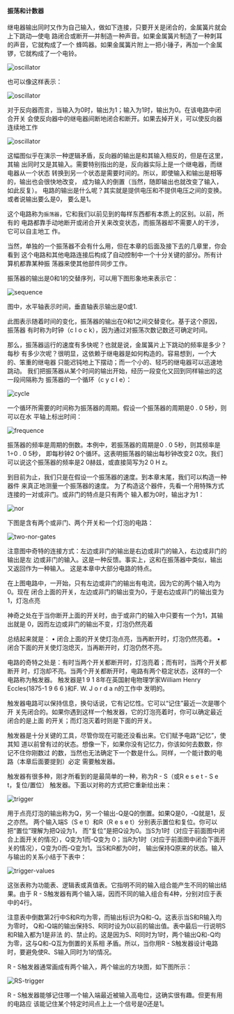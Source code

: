 #### 振荡和计数器

继电器输出同时又作为自己输入，做如下连接，只要开关是闭合的，金属簧片就会上下跳动—使电
路闭合或断开—并制造一种声音。如果金属簧片制造了一种刺耳的声音，它就构成了一个
蜂鸣器。如果金属簧片附上一把小锤子，再加一个金属锣，它就构成了一个电铃。

![oscillator](https://github.com/deanisty/Electron/blob/master/Trigger%20and%20Counter/relay.png)

也可以像这样表示：

![oscillator](https://github.com/deanisty/Electron/blob/master/Trigger%20and%20Counter/oscillator.jpg)

对于反向器而言，当输入为0时，输出为1；输入为1时，输出为0。在该电路中闭合开关
会使反向器中的继电器间断地闭合和断开。如果去掉开关，可以使反向器连续地工作

![oscillator](https://github.com/deanisty/Electron/blob/master/Trigger%20and%20Counter/oscillator-no-switch.jpg)

这幅图似乎在演示一种逻辑矛盾，反向器的输出是和其输入相反的，但是在这里，其输
出同时又是其输入。需要特别指出的是，反向器实际上是一个继电器，而继电器从一个状态
转换到另一个状态是需要时间的。所以，即使输入和输出是相等的，输出也会很快地改变，
成为输入的倒置（当然，随即输出也就改变了输入，如此反复）。
电路的输出是什么呢？其实就是提供电压和不提供电压之间的变换。或者说输出要么是0，
要么是1。

这个电路称为`振荡器`，它和我们以前见到的每样东西都有本质上的区别。以前，所有的
电路都靠手动地断开或闭合开关来改变状态，而振荡器却不需要人的干涉，它可以自主地工
作。

当然，单独的一个振荡器不会有什么用，但在本章的后面及接下去的几章里，你会看到
这个电路和其他电路连接后构成了自动控制中一个十分关键的部分。所有计算机都靠某种振
荡器来使其他部件同步工作。

振荡器的输出是0和1的交替序列，可以用下图形象地来表示它：

![sequence](https://github.com/deanisty/Electron/blob/master/Trigger%20and%20Counter/oscillator-sequence.jpg)

图中，水平轴表示时间，垂直轴表示输出是0或1.

此图表示随着时间的变化，振荡器的输出在0和1之间交替变化。基于这个原因，振荡器
有时称为时钟（c l o c k），因为通过对振荡次数记数还可确定时间。

那么，振荡器运行的速度有多快呢？也就是说，金属簧片上下跳动的频率是多少？每秒
有多少次呢？很明显，这依赖于继电器是如何构造的。容易想到，一个大的、笨重的继电器
只能迟钝地上下摆动；而一个小的、轻巧的继电器可以迅速地跳动。
我们把振荡器从某个时间的输出开始，经历一段变化又回到同样输出的这一段间隔称为
振荡器的一个循环（c y c l e）：

![cycle](https://github.com/deanisty/Electron/blob/master/Trigger%20and%20Counter/oscillator-cycle.jpg)

一个循环所需要的时间称为振荡器的周期。假设一个振荡器的周期是0 . 0 5秒，则可以在水
平轴上标出时间：

![frequence](https://github.com/deanisty/Electron/blob/master/Trigger%20and%20Counter/oscillator-freq.jpg)

振荡器的频率是周期的倒数。本例中，若振荡器的周期是0 . 0 5秒，则其频率是1÷0 . 0 5秒，
即每秒钟2 0个循环。这表明振荡器的输出每秒钟改变2 0次。我们可以说这个振荡器的频率是2 0赫兹，或直接简写为2 0 H z。

到目前为止，我们只是在假设一个振荡器的速度。到本章末尾，我们可以构造一种器件
来真正地测量一个振荡器的速度。
为了构造这个器件，先看一个用特殊方式连接的一对或非门。或非门的特点是只有两个
输入都为0时，输出才为1：

![nor](https://github.com/deanisty/Electron/blob/master/Trigger%20and%20Counter/nor-values.jpg)

下图是含有两个或非门、两个开关和一个灯泡的电路：

![two-nor-gates](https://github.com/deanisty/Electron/blob/master/Trigger%20and%20Counter/two-nor-gates.png)

注意图中奇特的连接方式：左边或非门的输出是右边或非门的输入，右边或非门的输出是左
边或非门的输入。这是一种反馈。事实上，这和在振荡器中类似，输出又返回作为一种输入。
这是本章中大部分电路的特点。

在上图电路中，一开始，只有左边或非门的输出有电流，因为它的两个输入均为0。现在
闭合上面的开关，左边或非门的输出变为0，于是右边或非门的输出变为1，灯泡点亮

神奇之处在于当你断开上面的开关时，由于或非门的输入中只要有一个为1，其输出就是
0，因而左边或非门的输出不变，灯泡仍然亮着

总结起来就是：
• 闭合上面的开关使灯泡点亮，当再断开时，灯泡仍然亮着。
• 闭合下面的开关使灯泡熄灭，当再断开时，灯泡仍然不亮。

电路的奇特之处是：有时当两个开关都断开时，灯泡亮着；而有时，当两个开关都断开
时，灯泡却不亮。当两个开关都断开时，电路有两个稳定状态，这样的一个电路称为触发器。
触发器是1 9 1 8年在英国射电物理学家William Henry Eccles(1875-1 9 6 6 )和F. W. J o r d a n的工作中
发明的。

触发器电路可以保持信息，换句话说，它有记忆性。它可以“记住”最近一次是哪个开
关先闭合的。如果你遇到这样一个触发器，它的灯泡亮着时，你可以确定最近闭合的是上面
的开关；而灯泡灭着时则是下面的开关。

触发器是十分关键的工具，尽管你现在可能还没看出来。它们赋予电路“记忆”，使其知
道以前曾有过的状态。想像一下，如果你没有记忆力，你该如何去数数，你记不住你刚数过
的数，当然也无法确定下一个数是什么。同样，一个能计数的电路（本章后面要提到）必定
需要触发器。

触发器有很多种，刚才所看到的是最简单的一种，称为R - S（或R e s e t - S e t，复位/置位）
触发器。下面以对称的方式把它重新绘出来：

![trigger](https://github.com/deanisty/Electron/blob/master/Trigger%20and%20Counter/trigger.png)

用于点亮灯泡的输出称为Q，另一个输出-Q是Q的倒置。如果Q是0，-Q就是1，反之亦然。
两个输入端S（S e t）和R（R e s e t）分别表示置位和复位。你可以把“置位”理解为把Q设为1，
而“复位”是把Q设为0。当S为1时（对应于前面图中闭合上面开关的情况），Q变为1而-Q变为
0；当R为1时（对应于前面图中闭合下面开关的情况），Q变为0而-Q变为1。当S和R都为0时，
输出保持Q原来的状态。输入与输出的关系小结于下表中：

![trigger-values](https://github.com/deanisty/Electron/blob/master/Trigger%20and%20Counter/trigger-values.jpg)

这张表称为功能表、逻辑表或真值表。它指明不同的输入组合能产生不同的输出结果。由于
R - S触发器有两个输入端，因而不同的输入组合有4种，分别对应于表中的4行。

注意表中倒数第2行中S和R均为零，而输出标识为Q和-Q。这表示当S和R输入均为零时，
Q和-Q端的输出保持S、R同时设为0以前的输出值。表中最后一行说明S和R输入都为1是非法
的、禁止的。这是因为S、R同时为1时，两个输出Q和-Q均为零，这与Q和-Q互为倒置的关系相
矛盾。所以，当你用R - S触发器设计电路时，要避免使R、S输入同时为1的情况。

R - S触发器通常画成有两个输入，两个输出的方块图，如下图所示：

![RS-trigger](https://github.com/deanisty/Electron/blob/master/Trigger%20and%20Counter/R-S-trigger.jpg)

R - S触发器能够记住哪一个输入端最近被输入高电位，这确实很有趣。但更有用的电路应
该能记住某个特定时间点上上一个信号是0还是1。

